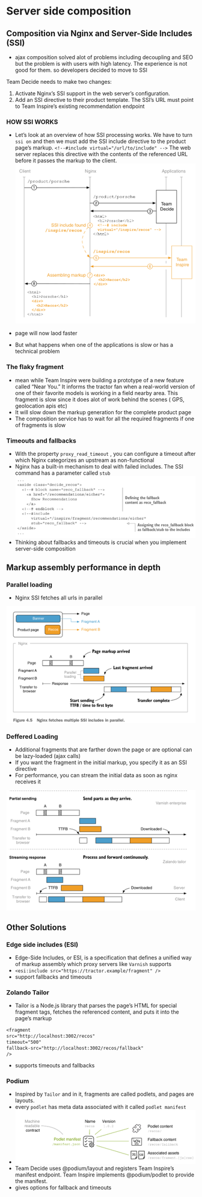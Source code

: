 # Server side composition

## Composition via Nginx and Server-Side Includes (SSI)
- ajax composition solved alot of problems including decoupling and SEO but the problem is with users with high latency. The experience is not good for them. so developers decided to move to SSI
  
Team Decide needs to make two changes:
1. Activate Nginx’s SSI support in the web server’s configuration.
2. Add an SSI directive to their product template. The SSI’s URL must point to Team Inspire’s existing recommendation endpoint

### HOW SSI WORKS
- Let’s look at an overview of how SSI processing works. We have to turn `ssi on` and then  we must add the SSI include directive to the product page’s markup. 
`<!--#include virtual="/url/to/include" -->`
The web server replaces this directive with the contents of the referenced URL before
it passes the markup to the client.
![SSI](ssi.png)

- page will now laod faster
- But what happens when one of the applications is slow or has a technical problem

### The flaky fragment
- mean while Team Inspire were building a prototype of a new feature called “Near You.” It informs the tractor fan when a real-world version of one of their favorite models is working in a field nearby area. This fragment is slow since it does alot of work behind the scenes ( GPS, geolocation apis etc)
- It will slow down the markup generation for the complete product page
- The composition service has to wait for all the required fragments if one of fragments is slow

### Timeouts and fallbacks
- With the property `proxy_read_timeout` , you can configure a timeout after which Nginx categorizes an upstream as non-functional
- Nginx has a built-in mechanism to deal with failed includes. The SSI command has a parameter called `stub`
![Fallback Block](timeout-fallback.png)
- Thinking about fallbacks and timeouts is crucial when you implement server-side composition
  
## Markup assembly performance in depth
### Parallel loading

- Nginx SSI fetches all urls in parallel

![Parallel SSI](ssi-parallel.png)

### Deffered Loading
- Additional fragments that are farther down the page or are optional can be lazy-loaded (ajax calls)
- If you want the fragment in the initial markup, you specify it as an SSI directive
- For performance, you can stream the initial data as soon as nginx receives it

![Streaming Response](streaming-response.png)

## Other Solutions

### Edge side includes (ESI)
- Edge-Side Includes, or ESI, is a specification that defines a unified way of markup assembly which proxy servers like `Varnish` supports
- `<esi:include src="https://tractor.example/fragment" />`
- support fallbacks and timeouts

### Zolando Tailor

- Tailor is a Node.js library that parses the page’s HTML for special fragment tags, fetches the referenced content, and puts it into the page’s markup
```
<fragment
src="http://localhost:3002/recos"
timeout="500"
fallback-src="http://localhost:3002/recos/fallback"
/>
```
- supports timeouts and fallbacks
  
### Podium
- Inspired by `Tailor` and in it, fragments are called podlets, and pages are layouts.
- every `podlet` has meta data associated with it called `podlet manifest`
- ![Podlet](podlet.png)
- Team Decide uses @podium/layout and registers Team Inspire’s manifest endpoint. Team Inspire implements @podium/podlet to provide the manifest.
- gives options for fallback and timeouts